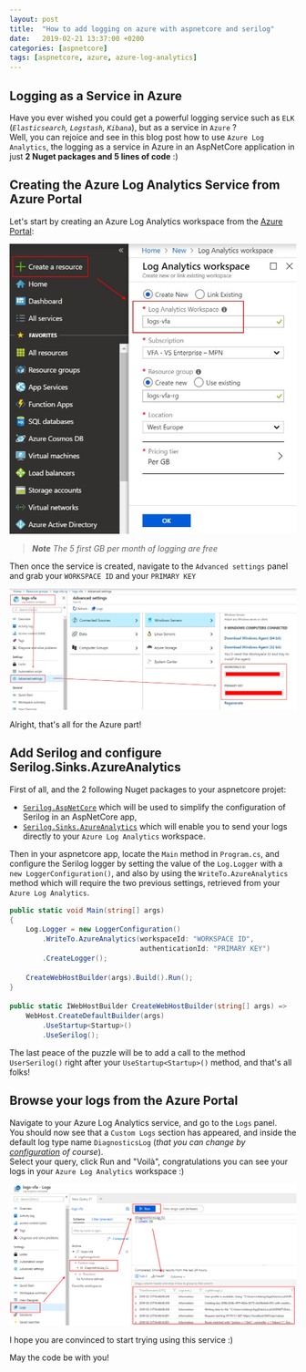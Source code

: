 ```yaml
---
layout: post
title:  "How to add logging on azure with aspnetcore and serilog"
date:   2019-02-21 13:37:00 +0200
categories: [aspnetcore]
tags: [aspnetcore, azure, azure-log-analytics]
---
```

## Logging as a Service in Azure
Have you ever wished you could get a powerful logging service such as `ELK` (*`Elasticsearch`, `Logstash`, `Kibana`*), but as a service in `Azure` ?  
Well, you can rejoice and see in this blog post how to use `Azure Log Analytics`, the logging as a service in Azure in an AspNetCore application in just **2 Nuget packages and 5 lines of code** :)

## Creating the Azure Log Analytics Service from Azure Portal
Let's start by creating an Azure Log Analytics workspace from the [Azure Portal](https://portal.azure.com):

![01-create-azure-log-analytics-workspace](/assets/2019-02-21/01-create-azure-log-analytics-workspace.jpg)
> ***Note** The 5 first GB per month of logging are free*

Then once the service is created, navigate to the `Advanced settings` panel and grab your `WORKSPACE ID` and your `PRIMARY KEY`

![02-get-azure-log-analytics-workspace-id-and-authentication-id-primary-key](/assets/2019-02-21/02-get-azure-log-analytics-workspace-id-and-authentication-id-primary-key.jpg)

Alright, that's all for the Azure part!
## Add Serilog and configure Serilog.Sinks.AzureAnalytics

First of all, and the 2 following Nuget packages to your aspnetcore projet:  
- [`Serilog.AspNetCore`](https://github.com/serilog/serilog-aspnetcore) which will be used to simplify the configuration of Serilog in an AspNetCore app,   
- [`Serilog.Sinks.AzureAnalytics`](https://github.com/saleem-mirza/serilog-sinks-azure-analytics) which will enable you to send your logs directly to your `Azure Log Analytics` workspace.

Then in your aspnetcore app, locate the `Main` method in `Program.cs`, and configure the Serilog logger by setting the value of the `Log.Logger` with a `new LoggerConfiguration()`, and also by using the `WriteTo.AzureAnalytics` method which will require the two previous settings, retrieved from your `Azure Log Analytics`.

```csharp
public static void Main(string[] args)
{
    Log.Logger = new LoggerConfiguration()
        .WriteTo.AzureAnalytics(workspaceId: "WORKSPACE ID", 
                                authenticationId: "PRIMARY KEY")
        .CreateLogger();

    CreateWebHostBuilder(args).Build().Run();
}

public static IWebHostBuilder CreateWebHostBuilder(string[] args) =>
    WebHost.CreateDefaultBuilder(args)
        .UseStartup<Startup>()
        .UseSerilog();
```

The last peace of the puzzle will be to add a call to the method `UserSerilog()` right after your `UseStartup<Startup>()` method, and that's all folks!

## Browse your logs from the Azure Portal

Navigate to your Azure Log Analytics service, and go to the `Logs` panel.   
You should now see that a `Custom Logs` section has appeared, and inside the default log type name `DiagnosticsLog` (*that you can change by [configuration](https://github.com/saleem-mirza/serilog-sinks-azure-analytics#getting-started) of course*).   
Select your query, click Run and "Voilà", congratulations you can see your logs in your `Azure Log Analytics` workspace :) 

![03-visualize-azure-log-analytics-logs-from-azure-portal](/assets/2019-02-21/03-visualize-azure-log-analytics-logs-from-azure-portal.PNG)

I hope you are convinced to start trying using this service :)

May the code be with you!